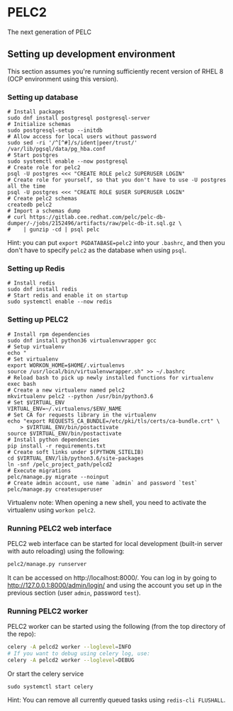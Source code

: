 # PELC2

The next generation of PELC

## Setting up development environment
This section assumes you're running sufficiently recent version of RHEL 8 
(OCP environment using this version).

### Setting up database
```shell
# Install packages
sudo dnf install postgresql postgresql-server
# Initialize schemas
sudo postgresql-setup --initdb
# Allow access for local users without password
sudo sed -ri '/^[^#]/s/ident|peer/trust/' /var/lib/pgsql/data/pg_hba.conf
# Start postgres
sudo systemctl enable --now postgresql
# Create role for pelc2
psql -U postgres <<< "CREATE ROLE pelc2 SUPERUSER LOGIN"
# Create role for yourself, so that you don't have to use -U postgres all the time
psql -U postgres <<< "CREATE ROLE $USER SUPERUSER LOGIN"
# Create pelc2 schemas
createdb pelc2
# Import a schemas dump
# curl https://gitlab.cee.redhat.com/pelc/pelc-db-dumper/-/jobs/2152496/artifacts/raw/pelc-db-it.sql.gz \
#    | gunzip -cd | psql pelc
```

Hint: you can put `export PGDATABASE=pelc2` into your `.bashrc`, 
and then you don't have to specify `pelc2` as the database when using `psql`.

### Setting up Redis
```
# Install redis
sudo dnf install redis
# Start redis and enable it on startup
sudo systemctl enable --now redis
```

### Setting up PELC2
```shell
# Install rpm dependencies
sudo dnf install python36 virtualenvwrapper gcc
# Setup virtualenv
echo "
# Set virtualenv
export WORKON_HOME=$HOME/.virtualenvs
source /usr/local/bin/virtualenvwrapper.sh" >> ~/.bashrc
# Reload bash to pick up newly installed functions for virtualenv
exec bash
# Create a new virtualenv named pelc2
mkvirtualenv pelc2 --python /usr/bin/python3.6
# Set $VIRTUAL_ENV
VIRTUAL_ENV=~/.virtualenvs/$ENV_NAME
# Set CA for requests library in the virtualenv
echo "export REQUESTS_CA_BUNDLE=/etc/pki/tls/certs/ca-bundle.crt" \
    > $VIRTUAL_ENV/bin/postactivate
source $VIRTUAL_ENV/bin/postactivate
# Install python dependencies
pip install -r requirements.txt
# Create soft links under $(PYTHON_SITELIB)
cd $VIRTUAL_ENV/lib/python3.6/site-packages
ln -snf /pelc_project_path/pelcd2
# Execute migrations
pelc/manage.py migrate --noinput
# Create admin account, use name `admin` and password `test`
pelc/manage.py createsuperuser
```

Virtualenv note: When opening a new shell, you need to activate the virtualenv
using `workon pelc2`.

### Running PELC2 web interface
PELC2 web interface can be started for local development (built-in server with
auto reloading) using the following:
```bash
pelc2/manage.py runserver
```

It can be accessed on http://localhost:8000/. You can log in by going to
http://127.0.0.1:8000/admin/login/ and using the account you set up in 
the previous section (user `admin`, password `test`).

### Running PELC2 worker
PELC2 worker can be started using the following (from the top directory of 
the repo):
```bash
celery -A pelcd2 worker --loglevel=INFO
# If you want to debug using celery log, use:
celery -A pelcd2 worker --loglevel=DEBUG
```

Or start the celery service
```shell
sudo systemctl start celery
```

Hint: You can remove all currently queued tasks using `redis-cli FLUSHALL`.
